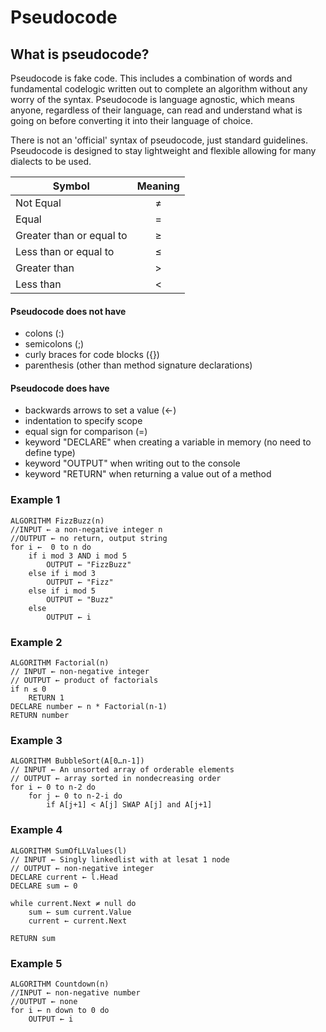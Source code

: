 # Pseudocode

## What is pseudocode?
Pseudocode is fake code. This includes a combination of words and fundamental codelogic written out to complete an algorithm without any worry of the syntax.
Pseudocode is language agnostic, which means anyone, regardless of their language, can read and understand what is going on before converting it into their language of choice. 

There is not an 'official' syntax of pseudocode, just standard guidelines. Pseudocode is designed to stay lightweight and flexible allowing for many dialects to be used. 


| Symbol        | Meaning           |
| ------------- |:-------------:|
| Not Equal    | &ne; |
| Equal     | =  |
| Greater than or equal to | &ge;      |
| Less than or equal to | &le;      |
| Greater than  | >   |
| Less than  | <      |

#### Pseudocode does not have
- colons (:)
- semicolons (;)
- curly braces for code blocks ({})
- parenthesis (other than method signature declarations)

#### Pseudocode does have
- backwards arrows to set a value (←)
- indentation to specify scope
- equal sign for comparison (=)
- keyword "DECLARE" when creating a variable in memory (no need to define type)
- keyword "OUTPUT" when writing out to the console
- keyword "RETURN" when returning a value out of a method

### Example 1

```
ALGORITHM FizzBuzz(n) 
//INPUT ← a non-negative integer n 
//OUTPUT ← no return, output string
for i ←  0 to n do 
	if i mod 3 AND i mod 5
		OUTPUT ← "FizzBuzz"
	else if i mod 3
		OUTPUT ← "Fizz"
	else if i mod 5
		OUTPUT ← "Buzz"
	else
		OUTPUT ← i
```

### Example 2

```
ALGORITHM Factorial(n)
// INPUT ← non-negative integer
// OUTPUT ← product of factorials
if n ≤ 0
    RETURN 1
DECLARE number ← n * Factorial(n-1)
RETURN number
```


### Example 3

```
ALGORITHM BubbleSort(A[0…n-1])
// INPUT ← An unsorted array of orderable elements
// OUTPUT ← array sorted in nondecreasing order
for i ← 0 to n-2 do
	for j ← 0 to n-2-i do
		if A[j+1] < A[j] SWAP A[j] and A[j+1]

```

### Example 4

```
ALGORITHM SumOfLLValues(l)
// INPUT ← Singly linkedlist with at lesat 1 node
// OUTPUT ← non-negative integer
DECLARE current ← l.Head
DECLARE sum ← 0

while current.Next ≠ null do
    sum ← sum current.Value
    current ← current.Next
    
RETURN sum
```

### Example 5

```
ALGORITHM Countdown(n)
//INPUT ← non-negative number
//OUTPUT ← none
for i ← n down to 0 do
	OUTPUT ← i
```